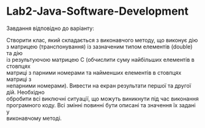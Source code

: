 # Lab2-Java-Software-Development

Завдання відповідно до варіанту:

Створити клас, який складається з виконавчого методу, що виконує дію з 
матрицею (транспонування) із зазначеним типом елементів (double) та дію  
із результуючою матрицею С (обчислити суму найбільших елементів в стовпцях  
матриці з парними номерами та найменших елементів в стовпцях матриці з   
непарними номерами). Вивести на екран результати першої та другої дій. Необхідно  
обробити всі виключні ситуації, що можуть виникнути під час виконання  
програмного коду. Всі змінні повинні бути описані та значення їх задані у  
виконавчому методі.  